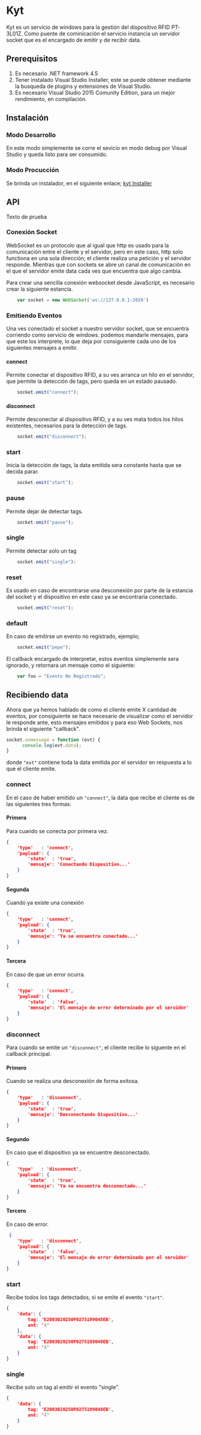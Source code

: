 # Kyt

Kyt es un servicio de windows para la gestión del dispositivo RFID PT-3L01Z. Como puente de cominicación el servicio instancia un servidor socket que es el encargado de emitir y de recibir data.

## Prerequisitos
1. Es necesario .NET framework 4.5
2. Tener instalado Visual Studio Installer, este se puede obtener mediante la busqueda de plugins y extensiones de Visual Studio.
3. Es necesario Visual Studio 2015 Comunity Edition, para un mejor rendimiento, en compilación.

## Instalación

### Modo Desarrollo
En este modo simplemente se corre el sevicio en modo debug por Visual Studio y queda listo para ser consumido.

### Modo Procucción
Se brinda un instalador, en el siguiente enlace; [kyt Installer](http://www.google.com)

## API
Texto de prueba

### Conexión Socket
WebSocket es un protocolo que al igual que http es usado para la comunicación entre el cliente y el servidor, pero en este caso, http solo functiona en una sola dirección; el cliente realiza una petición y el servidor responde. Mientras que con sockets se abre un canal de comunicación en el que el servidor emite data cada ves que encuentra que algo cambia.

Para crear una sencilla conexión websocket desde JavaScript, es necesario crear la siguiente estancia.

```js
	var socket = new WebSocket('ws://127.0.0.1:2020')
```

### Emitiendo Eventos
Una ves conectado el socket a nuestro servidor socket, que se encuentra corriendo como servicio de windows. podemos mandarle mensajes, para que este los interprete, lo que deja por consiguiente cada uno de los siguientes mensajes a emitir.

#### connect
Permite conectar el dispositivo RFID, a su ves arranca un hilo en el servidor, que permite la detección de tags, pero queda en un estado pausado.
```js
	socket.emit("connect");
```

#### disconnect
Permite desconectar al dispositivo RFID, y a su ves mata todos los hilos existentes, necesarios para la detección de tags.
```js
	socket.emit("disconnect");
```

### start
Inicia la detección de tags, la data emitida sera constante hasta que se decida parar.
```js
	socket.emit("start");
```

### pause
Permite dejar de detectar tags.
```js
	socket.emit("pause");
```

### single
Permite detectar solo un tag
```js
	socket.emit("single");
```

### reset
Es usado en caso de encontrarse una desconexión por parte de la estancia del socket y el dispositivo en este caso ya se encontraria conectado.
```js
	socket.emit("reset");
```

### default
En caso de emitirse un evento no registrado, ejemplo;
```js
	socket.emit("pepe");
```
El callback encargado de interpretar, estos eventos simplemente sera ignorado, y retornara un mensaje como el siguiente:

```js
	var foo = "Evento No Registrado";
```

## Recibiendo data
Ahora que ya hemos hablado de como el cliente emite X cantidad de eventos, por consiguiente se hace necesario de visualizar como el servidor le responde ante, esto mensajes emitidos y para eso Web Sockets, nos brinda el siguiente "callback".

```js
socket.onmessage = function (evt) {
      console.log(evt.data);
}
```

donde ```"evt"``` contiene toda la data emitida por el servidor en respuesta a lo que el cliente emite.

### connect
En el caso de haber emitido un ```"connect"```, la data que recibe el cliente es de las siguientes tres formas:

#### Primera
Para cuando se conecta por primera vez.
```json
{
    'type'   : 'connect',
    'payload': {
        'state'  : 'true',
        'mensaje': 'Conectando Dispositivo...'
    } 
}
```

#### Segunda
Cuando ya existe una conexión

```json
{
    'type'   : 'connect',
    'payload': {
        'state'  : 'true',
        'mensaje': 'Ya se encuentra conectado...'
    } 
}
```

#### Tercera
En caso de que un error ocurra.

```json
{
    'type'   : 'connect',
    'payload': {
        'state'  : 'false',
        'mensaje': 'El mensaje de error determinado por el servidor'
    } 
}
```

### disconnect
Para cuando se emite un ```"disconnect"```, el cliente recibe lo siguente en el callback principal.

#### Primero
Cuando se realiza una desconexión de forma exitosa.

```json
{
    'type'   : 'disconnect',
    'payload': {
        'state'  : 'true',
        'mensaje': 'Desconectando Dispositivo...'
    } 
}
```

#### Segundo
En caso que el dispositivo ya se encuentre desconectado.

```json
{
    'type'   : 'disconnect',
    'payload': {
        'state'  : 'true',
        'mensaje': 'Ya se encuentra desconectado...'
    } 
}
```

#### Tercero
En caso de error.

```json
 {
    'type'   : 'disconnect',
    'payload': {
        'state'  : 'false',
        'mensaje': 'El mensaje de error determinado por el servidor'
    } 
}
```

### start
Recibe todos los tags detectados, si se emite el evento ```"start"```.

```json
{
    'data': {
        tag: 'E2003020250F0275199048EB',
        ant: '4'
    },
    'data': {
        tag: 'E2003020250F0275199048EB',
        ant: '4'
    }
}
```

### single
Recibe solo un tag al emitir el evento "single".

```json
{
    'data': {
        tag: 'E2003020250F0275199048EB',
        ant: '4'
    }
}
```


